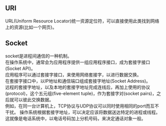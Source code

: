 
## URI
URL(Uniform Resource Locator)统一资源定位符，可以直接使用此类找到网络上的资源(比如一个网页)。



## Socket
socket是进程间通信的一种机制。  
在操作系统中，通常会为应用程序提供一组应用程序接口，成为套接字接口(Socket API)。   
应用程序可以通过套接字接口，来使用网络套接字，以进行数据交换。  
在套接字接口中，以IP地址和通信端口组成套接字地址(Socket Address)。  
远程的套接字地址，以及本地的套接字地址完成连线后，再加上使用的协议(protocol)，这个五元组(five-element tuple)，作为套接字对(socket pairs)，之后就可以彼此交换数据。  
例如，在同一台计算机上，TCP协议与UDP协议可以同时使用相同的port而互不干扰。 操作系统根据套接字地址，可以决定应该将数据送达特定的进程或线程。这就像是电话系统中，以电话号码加上分机号码，来决定通话对象一般。








